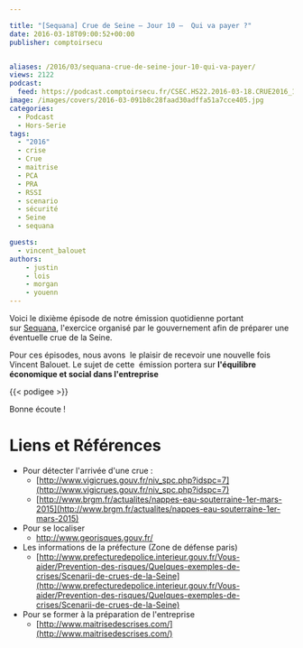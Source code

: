 ```yaml
---

title: "[Sequana] Crue de Seine – Jour 10 –  Qui va payer ?"
date: 2016-03-18T09:00:52+00:00
publisher: comptoirsecu


aliases: /2016/03/sequana-crue-de-seine-jour-10-qui-va-payer/
views: 2122
podcast:
  feed: https://podcast.comptoirsecu.fr/CSEC.HS22.2016-03-18.CRUE2016_10.mp3
image: /images/covers/2016-03-091b8c28faad30adffa51a7cce405.jpg
categories:
  - Podcast
  - Hors-Serie
tags:
  - "2016"
  - crise
  - Crue
  - maitrise
  - PCA
  - PRA
  - RSSI
  - scenario
  - sécurité
  - Seine
  - sequana

guests:
  - vincent_balouet
authors:
    - justin
    - lois
    - morgan
    - youenn
---
```



Voici le dixième épisode de notre émission quotidienne portant sur [Sequana](http://www.prefecturedepolice.interieur.gouv.fr/Sequana/), l'exercice organisé par le gouvernement afin de préparer une éventuelle crue de la Seine.

Pour ces épisodes, nous avons  le plaisir de recevoir une nouvelle fois Vincent Balouet. Le sujet de cette  émission portera sur **l'équilibre économique et social dans l'entreprise**

{{< podigee >}}

Bonne écoute !

# Liens et Références

- Pour détecter l'arrivée d'une crue :
  - [http://www.vigicrues.gouv.fr/niv_spc.php?idspc=7](http://www.vigicrues.gouv.fr/niv_spc.php?idspc=7)
  - [http://www.brgm.fr/actualites/nappes-eau-souterraine-1er-mars-2015](http://www.brgm.fr/actualites/nappes-eau-souterraine-1er-mars-2015)
- Pour se localiser
  - <http://www.georisques.gouv.fr/>
- Les informations de la préfecture (Zone de défense paris)
  - [http://www.prefecturedepolice.interieur.gouv.fr/Vous-aider/Prevention-des-risques/Quelques-exemples-de-crises/Scenarii-de-crues-de-la-Seine](http://www.prefecturedepolice.interieur.gouv.fr/Vous-aider/Prevention-des-risques/Quelques-exemples-de-crises/Scenarii-de-crues-de-la-Seine)
- Pour se former à la préparation de l'entreprise
  - [http://www.maitrisedescrises.com/](http://www.maitrisedescrises.com/)

